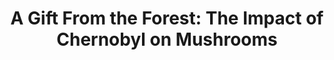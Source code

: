 ---
title:  "A Gift From the Forest: The Impact of Chernobyl on Mushrooms"
category: ['flora']
excerpt: "Mushrooms: although they be but little, they, and their indispensable ecological role, are fierce."
description:  >-
    After the Chernobyl nuclear disaster, the resulting "Chernobyl plume" spread radiation throughout much of Europe, including Eastern Europe and Scandinavia. As radioactive Cesium isotopes contaminated soil throughout these geographical regions, mushrooms began to guzzle the element from the ground, and in the process, became radioactive themselves. A Gift From the Forest: The Impact of Chernobyl on Mushrooms examines the shifting role of mushrooms in a post-Chernobyl world and the ways in which the impact on the lowly buttons ripples upwards to inflict larger consequences on people and animals.
header: 
    overlay_image: assets/images/shukla.jpg
    teaser: assets/images/shukla.jpg
contributors:
    - name: Anatole Shukla
      bio: ""
embed:
    - type: storymap
      id: 394ae1f55d8b2773e85e07e9d45f1822
      title: mushrooms-of-chernobyl
      url: https://uploads.knightlab.com/storymapjs/394ae1f55d8b2773e85e07e9d45f1822/mushrooms-of-chernobyl/draft.html
---